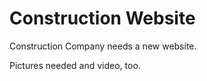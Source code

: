 <body>
  <h1>Construction Website </h1>
  <p>Construction Company needs a new website.</p>
  <p>Pictures needed and video, too.</p> 
</body>
